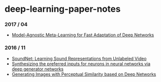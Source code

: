 # deep-learning-paper-notes

### 2017 / 04

- [Model-Agnostic Meta-Learning for Fast Adaptation of Deep Networks](https://github.com/yenchenlin/deep-learning-paper-notes/blob/master/notes/MAML.md)

### 2016 / 11

- [SoundNet: Learning Sound Representations from Unlabeled Video](https://github.com/yenchenlin/deep-learning-paper-notes/blob/master/notes/soundnet.md)
- [Synthesizing the preferred inputs for neurons in neural networks via deep generator networks](https://github.com/yenchenlin/deep-learning-paper-notes/blob/master/notes/synthesizing_inputs_for_GAN.md)
- [Generating Images with Perceptual Similarity based on Deep Networks](https://github.com/yenchenlin/deep-learning-paper-notes/blob/master/notes/perceptual_similarity.md)

